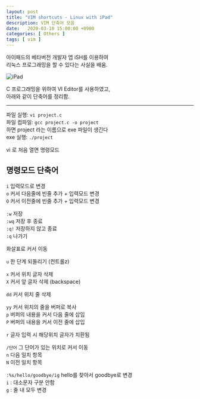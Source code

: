 ```yaml
---
layout: post
title: "VIM shortcuts - Linux with iPad"
description: VIM 단축어 모음
date:   2020-03-10 15:00:00 +0900
categories: [ Others ]
tags: [ vim ]
---
```


아이패드의 베타버전 개발자 앱 iSH를 이용하여  
리눅스 프로그래밍을 할 수 있다는 사실을 배움.

![iPad](https://imgur.com/y4frS0p.png)

C 프로그래밍을 위하여 VI Editor를 사용하였고,  
아래와 같이 단축어를 정리함.

-----

파일 실행: `vi project.c`  
파일 컴파일: `gcc project.c -o project`  
 하면 project 라는 이름으로 exe 파일이 생긴다  
exe 실행: `./project`

vi 로 처음 열면 명령모드

## 명령모드 단축어
`i` 입력모드로 변경  
`o` 커서 다음줄에 빈줄 추가 + 입력모드 변경  
`O` 커서 이전줄에 빈줄 추가 + 입력모드 변경  

`:w` 저장   
`:wq`  저장 후 종료   
`:q!` 저장하지 않고 종료   
`:q` 나가기   

화살표로 커서 이동

`u` 한 단계 되돌리기 (컨트롤z)

`x` 커서 위치 글자 삭제   
`X` 커서 앞 글자 삭제 (backspace)

`dd` 커서 위치 줄 삭제

`yy` 커서 위치의 줄을 버퍼로 복사   
`p` 버퍼의 내용을 커서 다음 줄에 삽입   
`P` 버퍼의 내용을 커서 이전 줄에 삽입

`r` 글자 입력 시 해당위치 글자가 치환됨

`/단어` 그 단어가 있는 위치로 커서 이동  
`n` 다음 일치 항목   
`N` 이전 일치 항목  

`:%s/hello/goodbye/ig`  hello를 찾아서 goodbye로 변경  
`i` : 대소문자 구분 안함  
`g` : 줄 내 모두 변경
